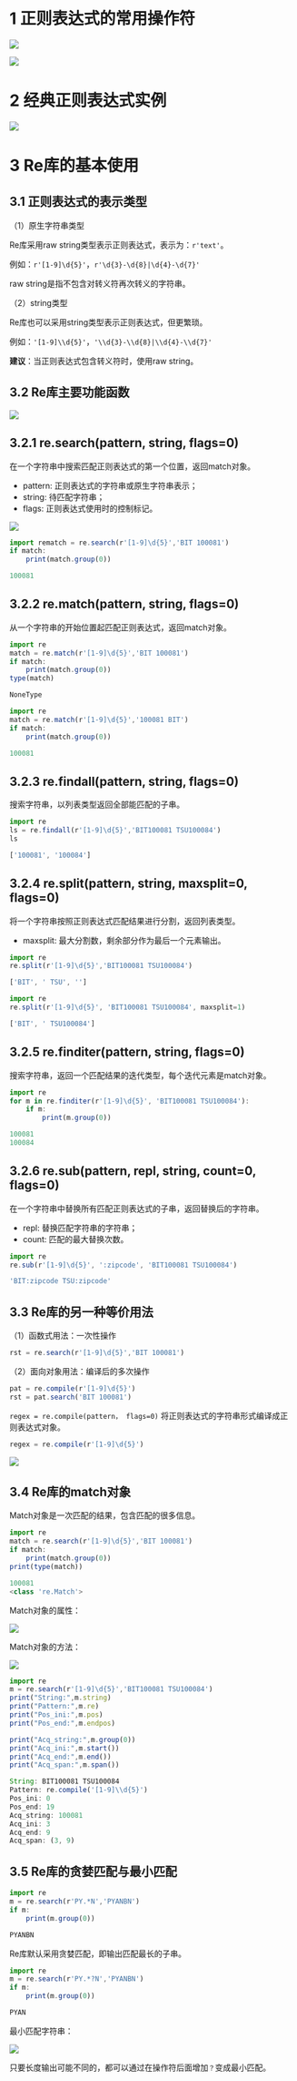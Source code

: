 

# **1 正则表达式的常用操作符**

![](https://ask.qcloudimg.com/http-save/yehe-9949496/e3b78396c3047aabe75f9ee67165de58.png)

![](https://ask.qcloudimg.com/http-save/yehe-9949496/36cde71e97547861638e6ded9512e0a9.png)

# **2 经典正则表达式实例**

![](https://ask.qcloudimg.com/http-save/yehe-9949496/306a39b1f9403ab72c25e8f29a120c8a.png)

# **3 Re库的基本使用**

## **3.1 正则表达式的表示类型**

（1）原生字符串类型

Re库采用raw string类型表示正则表达式，表示为：`r'text'`。

例如：`r'[1-9]\d{5}'`，`r'\d{3}-\d{8}|\d{4}-\d{7}'`

raw string是指不包含对转义符再次转义的字符串。

（2）string类型

Re库也可以采用string类型表示正则表达式，但更繁琐。

例如：`'[1-9]\\d{5}'`，`'\\d{3}-\\d{8}|\\d{4}-\\d{7}'`

**建议**：当正则表达式包含转义符时，使用raw string。

## **3.2 Re库主要功能函数**

![](https://ask.qcloudimg.com/http-save/yehe-9949496/7b73e4ae3ce8bba59ee4a7825dee2da1.png)

## **3.2.1 re.search(pattern, string, flags=0)**

在一个字符串中搜索匹配正则表达式的第一个位置，返回match对象。

- pattern: 正则表达式的字符串或原生字符串表示；
- string: 待匹配字符串；
- flags: 正则表达式使用时的控制标记。

![](https://ask.qcloudimg.com/http-save/yehe-9949496/2a1821b3a8524171a43df7b2386ba49a.png)

```javascript
import rematch = re.search(r'[1-9]\d{5}','BIT 100081')
if match:
    print(match.group(0))
```

```javascript
100081
```

## **3.2.2 re.match(pattern, string, flags=0)**

从一个字符串的开始位置起匹配正则表达式，返回match对象。

```javascript
import re
match = re.match(r'[1-9]\d{5}','BIT 100081')
if match:
    print(match.group(0))
type(match)
```

```javascript
NoneType
```

```javascript
import re
match = re.match(r'[1-9]\d{5}','100081 BIT')
if match:
    print(match.group(0))
```

```javascript
100081
```

## **3.2.3 re.findall(pattern, string, flags=0)**

搜索字符串，以列表类型返回全部能匹配的子串。

```javascript
import re
ls = re.findall(r'[1-9]\d{5}','BIT100081 TSU100084')
ls
```

```javascript
['100081', '100084']
```

## **3.2.4 re.split(pattern, string, maxsplit=0, flags=0)**

将一个字符串按照正则表达式匹配结果进行分割，返回列表类型。

- maxsplit: 最大分割数，剩余部分作为最后一个元素输出。

```javascript
import re
re.split(r'[1-9]\d{5}','BIT100081 TSU100084')
```

```javascript
['BIT', ' TSU', '']
```

```javascript
import re
re.split(r'[1-9]\d{5}', 'BIT100081 TSU100084', maxsplit=1)
```

```javascript
['BIT', ' TSU100084']
```

## **3.2.5 re.finditer(pattern, string, flags=0)**

搜索字符串，返回一个匹配结果的迭代类型，每个迭代元素是match对象。

```javascript
import re
for m in re.finditer(r'[1-9]\d{5}', 'BIT100081 TSU100084'):
    if m:
        print(m.group(0))
```

```javascript
100081
100084
```

## **3.2.6 re.sub(pattern, repl, string, count=0, flags=0)**

在一个字符串中替换所有匹配正则表达式的子串，返回替换后的字符串。

- repl: 替换匹配字符串的字符串；
- count: 匹配的最大替换次数。

```javascript
import re
re.sub(r'[1-9]\d{5}', ':zipcode', 'BIT100081 TSU100084')
```

```javascript
'BIT:zipcode TSU:zipcode'
```

## **3.3 Re库的另一种等价用法**

（1）函数式用法：一次性操作

```javascript
rst = re.search(r'[1-9]\d{5}','BIT 100081')
```

（2）面向对象用法：编译后的多次操作

```javascript
pat = re.compile(r'[1-9]\d{5}')
rst = pat.search('BIT 100081')
```

`regex = re.compile(pattern， flags=0)` 将正则表达式的字符串形式编译成正则表达式对象。

```javascript
regex = re.compile(r'[1-9]\d{5}')
```

![](https://ask.qcloudimg.com/http-save/yehe-9949496/c1b02d61f15e14d5a42cbb572680859a.png)

## **3.4 Re库的match对象**

Match对象是一次匹配的结果，包含匹配的很多信息。

```javascript
import re
match = re.search(r'[1-9]\d{5}','BIT 100081')
if match:
    print(match.group(0))
print(type(match))
```

```javascript
100081
<class 're.Match'>
```

Match对象的属性：

![](https://ask.qcloudimg.com/http-save/yehe-9949496/41b6b17e95f9e3e54dda868edb4926a8.png)

Match对象的方法：

![](https://ask.qcloudimg.com/http-save/yehe-9949496/402ed03db86a7e4952f73fcff88aa5ac.png)

```javascript
import re
m = re.search(r'[1-9]\d{5}','BIT100081 TSU100084')
print("String:",m.string)
print("Pattern:",m.re)
print("Pos_ini:",m.pos)
print("Pos_end:",m.endpos)

print("Acq_string:",m.group(0))
print("Acq_ini:",m.start())
print("Acq_end:",m.end())
print("Acq_span:",m.span())
```

```javascript
String: BIT100081 TSU100084
Pattern: re.compile('[1-9]\\d{5}')
Pos_ini: 0
Pos_end: 19
Acq_string: 100081
Acq_ini: 3
Acq_end: 9
Acq_span: (3, 9)
```

## **3.5 Re库的贪婪匹配与最小匹配**

```javascript
import re
m = re.search(r'PY.*N','PYANBN')
if m:
    print(m.group(0))
```

```javascript
PYANBN
```

Re库默认采用贪婪匹配，即输出匹配最长的子串。

```javascript
import re
m = re.search(r'PY.*?N','PYANBN')
if m:
    print(m.group(0))
```

```javascript
PYAN
```

最小匹配字符串：

![](https://ask.qcloudimg.com/http-save/yehe-9949496/ba2633e8951a7802ed27f4a4af5f5250.png)

只要长度输出可能不同的，都可以通过在操作符后面增加`？`变成最小匹配。